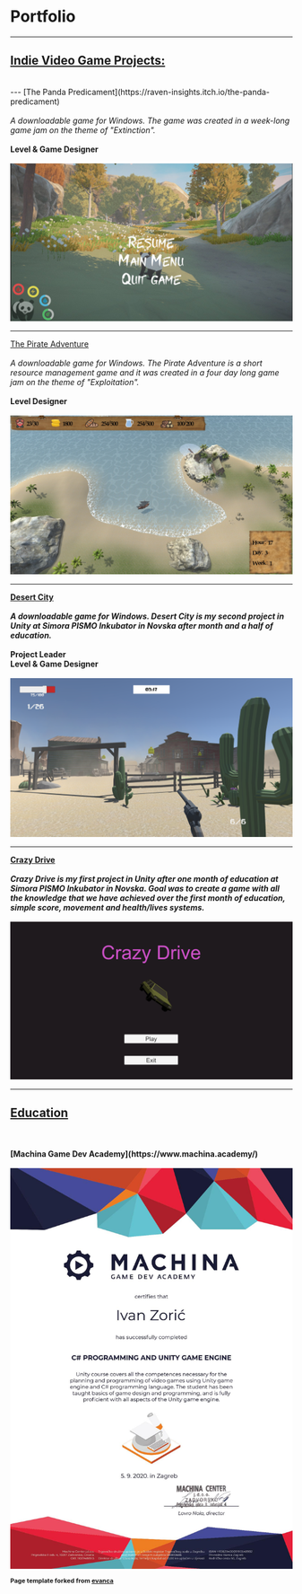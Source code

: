 <h1>Portfolio</h1>

---

<h2><u>Indie Video Game Projects:</u></h2>
<br>
---
[The Panda Predicament](https://raven-insights.itch.io/the-panda-predicament)
<br><br>
<i>A downloadable game for Windows. The game was created in a week-long game jam on the theme of "Extinction".</i>
<br><br>
<b>Level & Game Designer</b>
<br><br>
<img src="images/ThePandaPredicament.jpg?raw=true"/>

---

[The Pirate Adventure](https://uncommonsensegames.itch.io/pirate-adventure)
<br><br>
<i>A downloadable game for Windows. The Pirate Adventure is a short resource management game and it was created in a four day long game jam on the theme of "Exploitation".</i>
<br><br>
<b>Level Designer<b>
<br><br>
<img src="images/ThePirate.jpg?raw=true"/>
  
---

[Desert City](https://cloudburst-games.itch.io/desert-city)
<br><br>
<i>A downloadable game for Windows. Desert City is my second project in Unity at Simora PISMO Inkubator in Novska after month and a half of education.</i>
<br><br>
<b>Project Leader<b>
<br>
<b>Level & Game Designer</b>
<br><br>
<img src="images/Desert_City.png?raw=false"/>

---

[Crazy Drive](https://cloudburst-games.itch.io/crazy-drive)
<br><br>
<i>Crazy Drive is my first project in Unity after one month of education at Simora PISMO Inkubator in Novska. Goal was to create a game with all the knowledge that we have achieved over the first month of education, simple score, movement and health/lives systems.</i>
<br><br>
<img src="images/CrazyDrive.png?raw=false"/>

---

<h2><u>Education</u></h2>
<br><br>
[Machina Game Dev Academy](https://www.machina.academy/)
<br><br>
<img src="images/MachinaCertificate-page-001.jpg?raw=true"/>



<p style="font-size:11px">Page template forked from <a href="https://github.com/evanca/quick-portfolio">evanca</a></p>
<!-- Remove above link if you don't want to attibute -->
